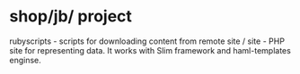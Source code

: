 shop/jb/ project
================================
rubyscripts - scripts for downloading content from remote site /
site - PHP site for representing data. It works with Slim framework and haml-templates enginse.
